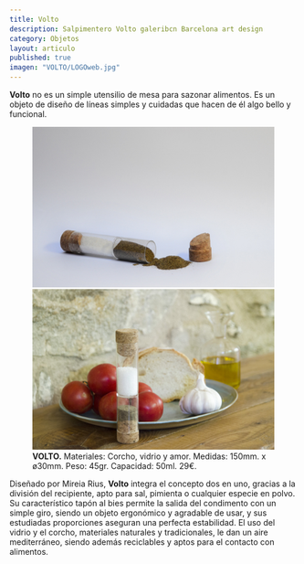 ```yaml
---
title: Volto
description: Salpimentero Volto galeribcn Barcelona art design 
category: Objetos
layout: articulo
published: true
imagen: "VOLTO/LOGOweb.jpg"
---
```


**Volto** no es un simple utensilio de mesa para sazonar alimentos. Es un objeto de diseño de líneas simples y cuidadas que  hacen de él algo bello y funcional. 

<figure class="half">
	<a href="/images/VOLTO/horitzontal.jpg"><img src="/images/VOLTO/horitzontal.jpg" alt="Salpimentero Volto galeribcn diseño Barcelona"></a>
	<a href="/images/VOLTO/ambient1.jpg"><img src="/images/VOLTO/ambient1.jpg" alt="Salpimentero Volto galeribcn diseño Barcelona"></a>
<figcaption><b>VOLTO.</b>
Materiales: Corcho, vidrio y amor. Medidas: 150mm. x ø30mm. Peso: 45gr. Capacidad: 50ml. 29€.
    </figcaption>
</figure>

Diseñado por Mireia Rius, **Volto** integra el concepto dos en uno, gracias a la división del recipiente, apto para sal, pimienta o cualquier especie en polvo. Su característico tapón al bies permite la salida del condimento con un simple giro, siendo un objeto ergonómico y agradable de usar, y sus estudiadas proporciones aseguran una perfecta estabilidad. El uso del vidrio y el corcho, materiales naturales y tradicionales, le dan un aire mediterráneo, siendo además reciclables y aptos para el contacto con alimentos.

